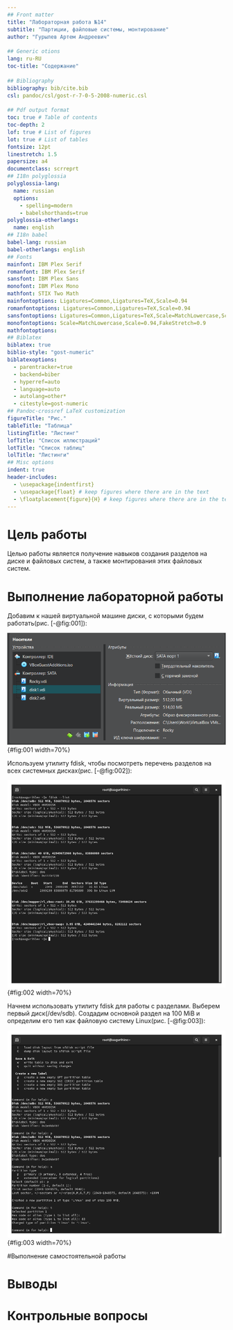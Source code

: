 ```yaml
---
## Front matter
title: "Лабораторная работа №14"
subtitle: "Партиции, файловые системы, монтирование"
author: "Гурылев Артем Андреевич"

## Generic otions
lang: ru-RU
toc-title: "Содержание"

## Bibliography
bibliography: bib/cite.bib
csl: pandoc/csl/gost-r-7-0-5-2008-numeric.csl

## Pdf output format
toc: true # Table of contents
toc-depth: 2
lof: true # List of figures
lot: true # List of tables
fontsize: 12pt
linestretch: 1.5
papersize: a4
documentclass: scrreprt
## I18n polyglossia
polyglossia-lang:
  name: russian
  options:
	- spelling=modern
	- babelshorthands=true
polyglossia-otherlangs:
  name: english
## I18n babel
babel-lang: russian
babel-otherlangs: english
## Fonts
mainfont: IBM Plex Serif
romanfont: IBM Plex Serif
sansfont: IBM Plex Sans
monofont: IBM Plex Mono
mathfont: STIX Two Math
mainfontoptions: Ligatures=Common,Ligatures=TeX,Scale=0.94
romanfontoptions: Ligatures=Common,Ligatures=TeX,Scale=0.94
sansfontoptions: Ligatures=Common,Ligatures=TeX,Scale=MatchLowercase,Scale=0.94
monofontoptions: Scale=MatchLowercase,Scale=0.94,FakeStretch=0.9
mathfontoptions:
## Biblatex
biblatex: true
biblio-style: "gost-numeric"
biblatexoptions:
  - parentracker=true
  - backend=biber
  - hyperref=auto
  - language=auto
  - autolang=other*
  - citestyle=gost-numeric
## Pandoc-crossref LaTeX customization
figureTitle: "Рис."
tableTitle: "Таблица"
listingTitle: "Листинг"
lofTitle: "Список иллюстраций"
lotTitle: "Список таблиц"
lolTitle: "Листинги"
## Misc options
indent: true
header-includes:
  - \usepackage{indentfirst}
  - \usepackage{float} # keep figures where there are in the text
  - \floatplacement{figure}{H} # keep figures where there are in the text
---
```


# Цель работы

Целью работы является получение навыков создания разделов на диске и файловых систем, а также монтирования этих файловых систем.

# Выполнение лабораторной работы

Добавим к нашей виртуальной машине диски, с которыми будем работать(рис. [-@fig:001]):

![Диски](image/1.png){#fig:001 width=70%}

Используем утилиту fdisk, чтобы посмотреть перечень разделов на всех системных дисках(рис. [-@fig:002]):

![Перечень разделов](image/2.png){#fig:002 width=70%}

Начнем использовать утилиту fdisk для работы с разделами. Выберем первый диск(/dev/sdb). Создадим основной раздел на 100 MiB и определим его тип как файловую систему Linux(рис. [-@fig:003]):

![Работа с fdisk](image/3.png){#fig:003 width=70%}

#Выполнение самостоятельной работы



# Выводы



# Контрольные вопросы



